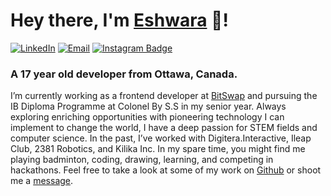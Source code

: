 # Hey there, I'm [Eshwara](https://eshwara.ca/) 👋!
[![LinkedIn](https://img.shields.io/badge/LinkedIn-blue?style=flat&logo=Linkedin&logoColor=white&link=https://www.linkedin.com/in/eshwar-chockalingam-b07bb11b2/)](https://www.linkedin.com/in/eshwar-chockalingam-b07bb11b2) 
[![Email](https://img.shields.io/badge/eshchock1@gmail.com-ea4335?style=flat&logo=Gmail&logoColor=white&link=mailto:eshchock1@gmail.com)](mailto:eshchock1@gmail.com) 
[![Instagram Badge](https://img.shields.io/badge/@eshwar_chockalingam-f5307d?style=flat-square&logo=Instagram&logoColor=white)](https://www.instagram.com/eshwar_chockalingam/)

### A 17 year old developer from Ottawa, Canada.

I’m currently working as a frontend developer at [BitSwap](https://bitswap.network/) and pursuing the IB Diploma Programme at Colonel By S.S in my senior year. Always exploring enriching opportunities with pioneering technology I can implement to change the world, I have a deep passion for STEM fields and computer science. In the past, I’ve worked with Digitera.Interactive, Ileap Club, 2381 Robotics, and Kilika Inc. In my spare time, you might find me playing badminton, coding, drawing, learning, and competing in hackathons. Feel free to take a look at some of my work on [Github](https://github.com/Eshchock1) or shoot me a [message](mailto:eshchock1@gmail.com).
